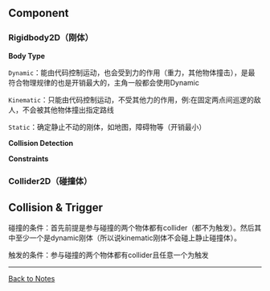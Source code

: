 ## Component

### Rigidbody2D（刚体） 

**Body Type** 

`Dynamic`：能由代码控制运动，也会受到力的作用（重力，其他物体撞击），是最符合物理规律的也是开销最大的，主角一般都会使用Dynamic 

`Kinematic`：只能由代码控制运动，不受其他力的作用，例:在固定两点间巡逻的敌人，不会被其他物体撞出指定路线 

`Static`：确定静止不动的刚体，如地图，障碍物等（开销最小） 

**Collision Detection** 

**Constraints** 

### Collider2D（碰撞体） 

## Collision & Trigger

碰撞的条件：首先前提是参与碰撞的两个物体都有collider（都不为触发）。然后其中至少一个是dynamic刚体（所以说kinematic刚体不会碰上静止碰撞体）。 

触发的条件：参与碰撞的两个物体都有collider且任意一个为触发 

---
[Back to Notes](https://github.com/Vincent-zz/Unity/blob/main/UnityNotes.md)
